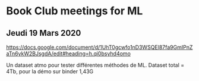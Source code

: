 # Book Club meetings for ML


## Jeudi 19 Mars 2020

https://docs.google.com/document/d/1UhT0gcwfo1nD3WSQEl87fa9GmIPnZaTn6ykW2BJsgdA/edit#heading=h.qi0bsyhd4omo

Un dataset atmo pour tester différentes méthodes de ML.
Dataset total = 4Tb, pour la démo sur binder 1,43G
